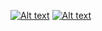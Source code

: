 [![Alt text](https://img.youtube.com/vi/7JkEKalYXfM/0.jpg)](https://www.youtube.com/watch?v=7JkEKalYXfM)
[![Alt text](https://img.youtube.com/vi/_rs8OvKKLuo.jpg)](https://www.youtube.com/watch?v=_rs8OvKKLuo)

